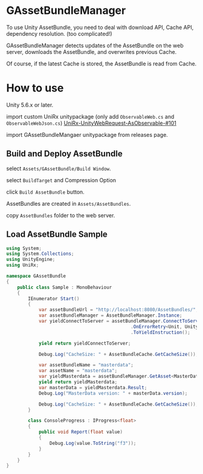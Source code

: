 # GAssetBundleManager

To use Unity AssetBundle, you need to deal with download API, Cache API, dependency resolution. (too complicated!)

GAssetBundleManager detects updates of the AssetBundle on the web server, downloads the AssetBundle, and overwrites previous Cache.

Of course, if the latest Cache is stored, the AssetBundle is read from Cache.

# How to use

Unity 5.6.x or later.

import custom UniRx unitypackage (only add `ObservableWeb.cs` and `ObservableWebJson.cs`)
[UniRx-UnityWebRequest-AsObservable-#101](https://github.com/kado-yasuyuki/UniRx/releases/tag/5.6.0)

import GAssetBundleMangaer unitypackage from releases page.

## Build and Deploy AssetBundle

select `Assets/GAssetBundle/Build Window`.

select `BuildTarget` and Compression Option

click `Build AssetBundle` button.

AssetBundles are created in `Assets/AssetBundles`.

copy `AssetBundles` folder to the web server.

## Load AssetBundle Sample

```:Sample.cs
using System;
using System.Collections;
using UnityEngine;
using UniRx;

namespace GAssetBundle
{
    public class Sample : MonoBehaviour
    {
        IEnumerator Start()
        {
            var assetBundleUrl = "http://localhost:8080/AssetBundles/";
            var assetBundleManager = AssetBundleManager.Instance;
            var yieldConnectToServer = assetBundleManager.ConnectToServer(assetBundleUrl)
                                              .OnErrorRetry<Unit, UnityWebRequestErrorException>(e => Debug.LogError(e.Message), TimeSpan.FromSeconds(5))
                                              .ToYieldInstruction();

            yield return yieldConnectToServer;

            Debug.Log("CacheSize: " + AssetBundleCache.GetCacheSize());

            var assetBundleName = "masterdata";
            var assetName = "masterdata";
            var yieldMasterdata = assetBundleManager.GetAsset<MasterData>(assetBundleName, assetName, new ConsoleProgress()).ToYieldInstruction();
            yield return yieldMasterdata;
            var masterData = yieldMasterdata.Result;
            Debug.Log("MasterData version: " + masterData.version);

            Debug.Log("CacheSize: " + AssetBundleCache.GetCacheSize());
        }

        class ConsoleProgress : IProgress<float>
        {
            public void Report(float value)
            {
                Debug.Log(value.ToString("f3"));
            }
        }
    }
}

```
